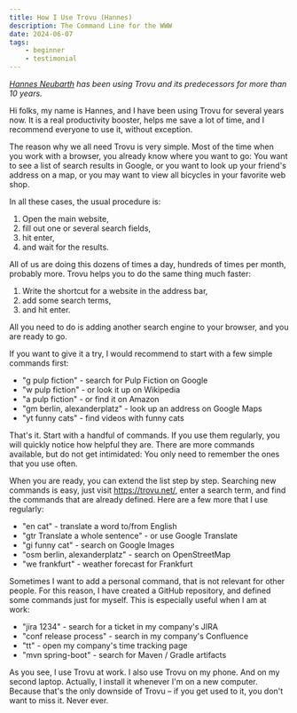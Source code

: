 ```yaml
---
title: How I Use Trovu (Hannes)
description: The Command Line for the WWW
date: 2024-06-07
tags:
    - beginner
    - testimonial
---
```


_[Hannes Neubarth](https://www.linkedin.com/in/johannesneubarth) has been using Trovu and its predecessors for more than 10 years._

Hi folks, my name is Hannes, and I have been using Trovu for several years now. It is a real productivity booster, helps me save a lot of time, and I recommend everyone to use it, without exception.

The reason why we all need Trovu is very simple. Most of the time when you work with a browser, you already know where you want to go: You want to see a list of search results in Google, or you want to look up your friend's address on a map, or you may want to view all bicycles in your favorite web shop.

In all these cases, the usual procedure is:

1. Open the main website,
2. fill out one or several search fields,
3. hit enter,
4. and wait for the results.

All of us are doing this dozens of times a day, hundreds of times per month, probably more. Trovu helps you to do the same thing much faster:

1. Write the shortcut for a website in the address bar,
1. add some search terms,
1. and hit enter.

All you need to do is adding another search engine to your browser, and you are ready to go.

If you want to give it a try, I would recommend to start with a few simple commands first:

-   "g pulp fiction" - search for Pulp Fiction on Google
-   "w pulp fiction" - or look it up on Wikipedia
-   "a pulp fiction" - or find it on Amazon
-   "gm berlin, alexanderplatz" - look up an address on Google Maps
-   "yt funny cats" - find videos with funny cats

That's it. Start with a handful of commands. If you use them regularly, you will quickly notice how helpful they are. There are more commands available, but do not get intimidated: You only need to remember the ones that you use often.

When you are ready, you can extend the list step by step. Searching new commands is easy, just visit https://trovu.net/, enter a search term, and find the commands that are already defined. Here are a few more that I use regularly:

-   "en cat" - translate a word to/from English
-   "gtr Translate a whole sentence" - or use Google Translate
-   "gi funny cat" - search on Google Images
-   "osm berlin, alexanderplatz" - search on OpenStreetMap
-   "we frankfurt" - weather forecast for Frankfurt

Sometimes I want to add a personal command, that is not relevant for other people. For this reason, I have created a GitHub repository, and defined some commands just for myself. This is especially useful when I am at work:

-   "jira 1234" - search for a ticket in my company's JIRA
-   "conf release process" - search in my company's Confluence
-   "tt" - open my company's time tracking page
-   "mvn spring-boot" - search for Maven / Gradle artifacts

As you see, I use Trovu at work. I also use Trovu on my phone. And on my second laptop. Actually, I install it whenever I'm on a new computer. Because that's the only downside of Trovu – if you get used to it, you don't want to miss it. Never ever.
